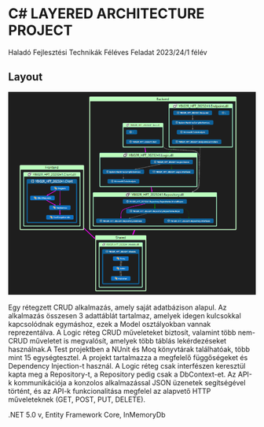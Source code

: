 # C# LAYERED ARCHITECTURE PROJECT
 Haladó Fejlesztési Technikák Féléves Feladat 2023/24/1 félév

## Layout
![diagram](diagram.png)

Egy rétegzett CRUD alkalmazás, amely saját adatbázison alapul.
Az alkalmazás összesen 3 adattáblát tartalmaz, amelyek idegen kulcsokkal kapcsolódnak egymáshoz, ezek a Model osztályokban vannak reprezentálva. A Logic réteg CRUD műveleteket biztosít, valamint több nem-CRUD műveletet is megvalósít, amelyek több táblás lekérdezéseket használnak.A Test projektben a NUnit és Moq könyvtárak találhatóak, több mint 15 egységtesztel. A projekt tartalmazza a megfelelő függőségeket és Dependency Injection-t használ. A Logic réteg csak interfészen keresztül kapta meg a Repository-t, a Repository pedig csak a DbContext-et. Az API-k kommunikációja a konzolos alkalmazással JSON üzenetek segítségével történt, és az API-k funkcionalitása megfelel az alapvető HTTP műveleteknek (GET, POST, PUT, DELETE).

.NET 5.0 v, Entity Framework Core, InMemoryDb
